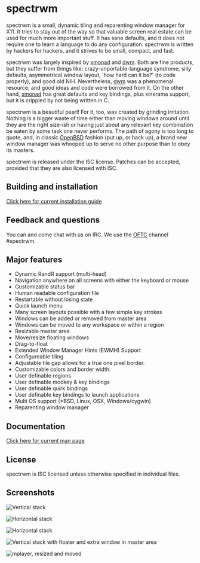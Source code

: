 spectrwm
========

spectrwm is a small, dynamic tiling and reparenting window manager for X11. It
tries to stay out of the way so that valuable screen real estate can be used
for much more important stuff. It has sane defaults, and it does not require one to
learn a language to do any configuration. spectrwm is written by hackers for hackers,
and it strives to be small, compact, and fast.

spectrwm was largely inspired by [xmonad](http://xmonad.org) and
[dwm](http://dwm.suckless.org). Both are fine products, but they suffer from things
like: crazy-unportable-language syndrome, silly defaults, asymmetrical window
layout, 'how hard can it be?' (to code properly), and good old NIH.  Nevertheless,
[dwm](http://dwm.suckless.org) was a phenomenal resource, and good ideas
and code were borrowed from it. On the other hand, [xmonad](http://xmonad.org)
has great defaults and key bindings, plus xinerama support, but it is crippled by not
being written in C.

spectrwm is a beautiful pearl! For it, too, was created by grinding irritation.
Nothing is a bigger waste of time either than moving windows around until they are the
right size-ish or having just about any relevant key combination be eaten
by some task one never performs. The path of agony is too long to quote, and, in
classic [OpenBSD](http://www.openbsd.org) fashion (put up, or hack up), a
brand new window manager was whooped up to serve no other purpose than to obey
its masters. 

spectrwm is released under the ISC license. Patches can be accepted, provided that they are also licensed with ISC.

## Building and installation
[Click here for current installation guide](https://github.com/conformal/spectrwm/wiki/Installation)

## Feedback and questions
You can and come chat with us on IRC. We use the [OFTC](https://www.oftc.net)
channel #spectrwm.

## Major features
* Dynamic RandR support (multi-head)
* Navigation anywhere on all screens with either the keyboard or mouse
* Customizable status bar
* Human readable configuration file
* Restartable without losing state
* Quick launch menu
* Many screen layouts possible with a few simple key strokes
* Windows can be added or removed from master area
* Windows can be moved to any workspace or within a region
* Resizable master area
* Move/resize floating windows
* Drag-to-float
* Extended Window Manager Hints (EWMH) Support
* Configureable tiling
* Adjustable tile gap allows for a true one pixel border.
* Customizable colors and border width.
* User definable regions
* User definable modkey & key bindings
* User definable quirk bindings
* User definable key bindings to launch applications
* Multi OS support (*BSD, Linux, OSX, Windows/cygwin) 
* Reparenting window manager

## Documentation
[Click here for current man page](https://htmlpreview.github.io/?https://github.com/conformal/spectrwm/blob/master/spectrwm.html)

## License

spectrwm is ISC licensed unless otherwise specified in individual files.

## Screenshots
![Vertical stack](https://github.com/conformal/spectrwm/wiki/Scrotwm1.png)

![Horizontal stack](https://github.com/conformal/spectrwm/wiki/Scrotwm2.png)

![Horizontal stack](https://github.com/conformal/spectrwm/wiki/Scrotwm3.png)

![Vertical stack with floater and extra window in master area](https://github.com/conformal/spectrwm/wiki/Scrotwm4.png)

![mplayer, resized and moved](https://github.com/conformal/spectrwm/wiki/Scrotwm5.png)
